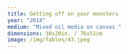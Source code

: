 ```yaml
---
title: Getting off on your monsters
year: "2014"
medium: "Mixed oil media on canvas "
dimensions: 30x20in. / 76x51cm
image: /img/fables/43.jpeg
---
```




